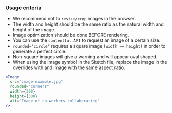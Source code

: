### Usage criteria

* We recommend not to `resize/crop` images in the browser.
* The width and height should be the same ratio as the natural width and height of the image.
* Image optimization should be done BEFORE rendering.
* You can use the `contentful API` to request an image of a certain size.
* `rounded="circle"` requires a square image `(width == height)` in order to generate a perfect circle.
* Non-square images will give a warning and will appear oval shaped.
* When using the image symbol in the Sketch file, replace the image in the overrides with and image with the same aspect ratio.

```jsx
<Image
  src="image-example.jpg"
  rounded="corners"
  width={300}
  height={300}
  alt="Image of co-workers collaborating"
/>
```
